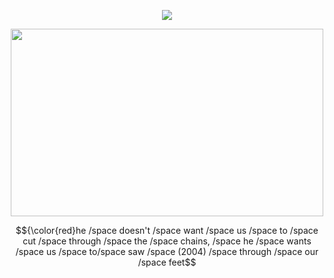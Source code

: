 <p align="center"> <img src="https://komarev.com/ghpvc/?username=whannells&label=profile%20views!&color=fe0914&style=flat"  </p>

<p align="center"> <img src="https://github.com/user-attachments/assets/b55412db-75d4-4c97-a029-73ea021e76bb" width="500" height="300">
  
<p align="center"> $${\color{red}he /space doesn't /space want /space us /space to /space cut /space through /space the /space chains, /space he /space wants /space us /space to/space  saw /space (2004) /space through /space our /space feet$$


